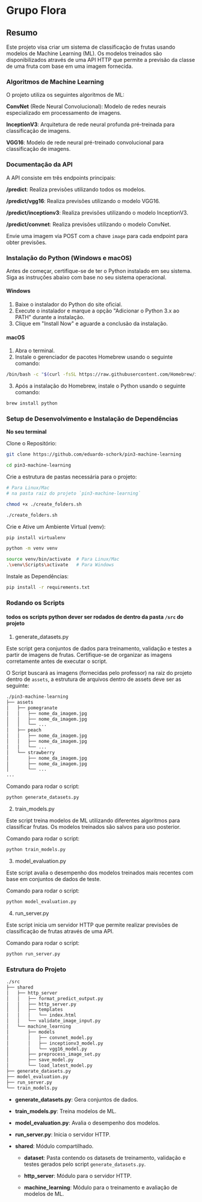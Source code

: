 
# Grupo Flora
## Resumo
Este projeto visa criar um sistema de classificação de frutas usando modelos de Machine Learning (ML). Os modelos treinados são disponibilizados através de uma API HTTP que permite a previsão da classe de uma fruta com base em uma imagem fornecida.

### Algoritmos de Machine Learning
O projeto utiliza os seguintes algoritmos de ML:

**ConvNet** (Rede Neural Convolucional): Modelo de redes neurais especializado em processamento de imagens.

**InceptionV3**: Arquitetura de rede neural profunda pré-treinada para classificação de imagens.

**VGG16**: Modelo de rede neural pré-treinado convolucional para classificação de imagens.

### Documentação da API
A API consiste em três endpoints principais:

**/predict**: Realiza previsões utilizando todos os modelos.

**/predict/vgg16**: Realiza previsões utilizando o modelo VGG16.

**/predict/inceptionv3**: Realiza previsões utilizando o modelo InceptionV3.

**/predict/convnet**: Realiza previsões utilizando o modelo ConvNet.

Envie uma imagem via POST com a chave `image` para cada endpoint para obter previsões.

### Instalação do Python (Windows e macOS)
Antes de começar, certifique-se de ter o Python instalado em seu sistema. Siga as instruções abaixo com base no seu sistema operacional.

#### Windows
1. Baixe o instalador do Python do site oficial.
2. Execute o instalador e marque a opção "Adicionar o Python 3.x ao PATH" durante a instalação.
3. Clique em "Install Now" e aguarde a conclusão da instalação.

#### macOS
1. Abra o terminal.
2. Instale o gerenciador de pacotes Homebrew usando o seguinte comando:
```bash
/bin/bash -c "$(curl -fsSL https://raw.githubusercontent.com/Homebrew/install/HEAD/install.sh)"
```

3. Após a instalação do Homebrew, instale o Python usando o seguinte comando:
```bash
brew install python
```

### Setup de Desenvolvimento e Instalação de Dependências
**No seu terminal**

Clone o Repositório:


```bash
git clone https://github.com/eduardo-schork/pin3-machine-learning

cd pin3-machine-learning
```

Crie a estrutura de pastas necessária para o projeto:
```bash
# Para Linux/Mac
# na pasta raiz do projeto `pin3-machine-learning`

chmod +x ./create_folders.sh

./create_folders.sh

```
Crie e Ative um Ambiente Virtual (venv):

```bash
pip install virtualenv

python -m venv venv

source venv/bin/activate  # Para Linux/Mac
.\venv\Scripts\activate   # Para Windows
```

Instale as Dependências:

```bash
pip install -r requirements.txt
```

### Rodando os Scripts

#### todos os scripts python dever ser rodados de dentro da pasta `/src` do projeto

1. generate_datasets.py

Este script gera conjuntos de dados para treinamento, validação e testes a partir de imagens de frutas. Certifique-se de organizar as imagens corretamente antes de executar o script. 

O Script buscará as imagens (fornecidas pelo professor) na raiz do projeto dentro de `assets`, a estrutura de arquivos dentro de assets deve ser as seguinte: 

```bash
./pin3-machine-learning
├── assets
│   ├── pomegranate
│   │   ├── nome_da_imagem.jpg
│   │   ├── nome_da_imagem.jpg
│   │   └── ...
│   ├── peach
│   │   ├── nome_da_imagem.jpg
│   │   ├── nome_da_imagem.jpg
│   │   └── ...
│   └── strawberry
│       ├── nome_da_imagem.jpg
│       ├── nome_da_imagem.jpg
│       └── ...
...
```

Comando para rodar o script:

```bash
python generate_datasets.py
```

2. train_models.py

Este script treina modelos de ML utilizando diferentes algoritmos para classificar frutas. Os modelos treinados são salvos para uso posterior.

Comando para rodar o script:

```bash
python train_models.py
```

3. model_evaluation.py

Este script avalia o desempenho dos modelos treinados mais recentes com base em conjuntos de dados de teste.

Comando para rodar o script:

```bash
python model_evaluation.py
```

4. run_server.py

Este script inicia um servidor HTTP que permite realizar previsões de classificação de frutas através de uma API.

Comando para rodar o script:

```bash
python run_server.py
```

### Estrutura do Projeto

```bash
./src
├── shared
│   ├── http_server
│   │   ├── format_predict_output.py
│   │   ├── http_server.py
│   │   ├── templates
│   │   │   └── index.html
│   │   └── validate_image_input.py
│   └── machine_learning
│       ├── models
│       │   ├── convnet_model.py
│       │   ├── inceptionv3_model.py
│       │   └── vgg16_model.py
│       ├── preprocess_image_set.py
│       ├── save_model.py
│       └── load_latest_model.py
├── generate_datasets.py
├── model_evaluation.py
├── run_server.py
└── train_models.py
```
* **generate_datasets.py**: Gera conjuntos de dados.
* **train_models.py**: Treina modelos de ML.

* **model_evaluation.py**: Avalia o desempenho dos modelos.

* **run_server.py**: Inicia o servidor HTTP.

* **shared**: Módulo compartilhado.

    * **dataset**: Pasta contendo os datasets de treinamento, validação e testes gerados pelo script `generate_datasets.py`.

    * **http_server**: Módulo para o servidor HTTP.

    * **machine_learning**: Módulo para o treinamento e avaliação de modelos de ML.

